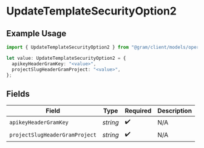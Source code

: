 # UpdateTemplateSecurityOption2

## Example Usage

```typescript
import { UpdateTemplateSecurityOption2 } from "@gram/client/models/operations";

let value: UpdateTemplateSecurityOption2 = {
  apikeyHeaderGramKey: "<value>",
  projectSlugHeaderGramProject: "<value>",
};
```

## Fields

| Field                          | Type                           | Required                       | Description                    |
| ------------------------------ | ------------------------------ | ------------------------------ | ------------------------------ |
| `apikeyHeaderGramKey`          | *string*                       | :heavy_check_mark:             | N/A                            |
| `projectSlugHeaderGramProject` | *string*                       | :heavy_check_mark:             | N/A                            |